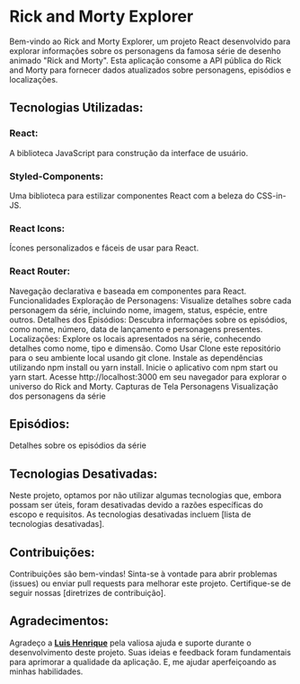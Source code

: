 # Rick and Morty Explorer

Bem-vindo ao Rick and Morty Explorer, um projeto React desenvolvido para explorar informações sobre os personagens da famosa série de desenho animado "Rick and Morty". Esta aplicação consome a API pública do Rick and Morty para fornecer dados atualizados sobre personagens, episódios e localizações.

## Tecnologias Utilizadas:

### React:

A biblioteca JavaScript para construção da interface de usuário.

### Styled-Components:

Uma biblioteca para estilizar componentes React com a beleza do CSS-in-JS.

### React Icons:

Ícones personalizados e fáceis de usar para React.

### React Router:

Navegação declarativa e baseada em componentes para React.
Funcionalidades
Exploração de Personagens: Visualize detalhes sobre cada personagem da série, incluindo nome, imagem, status, espécie, entre outros.
Detalhes dos Episódios: Descubra informações sobre os episódios, como nome, número, data de lançamento e personagens presentes.
Localizações: Explore os locais apresentados na série, conhecendo detalhes como nome, tipo e dimensão.
Como Usar
Clone este repositório para o seu ambiente local usando git clone.
Instale as dependências utilizando npm install ou yarn install.
Inicie o aplicativo com npm start ou yarn start.
Acesse http://localhost:3000 em seu navegador para explorar o universo do Rick and Morty.
Capturas de Tela
Personagens
Visualização dos personagens da série

## Episódios:

Detalhes sobre os episódios da série

## Tecnologias Desativadas:

Neste projeto, optamos por não utilizar algumas tecnologias que, embora possam ser úteis, foram desativadas devido a razões específicas do escopo e requisitos. As tecnologias desativadas incluem [lista de tecnologias desativadas].

## Contribuições:

Contribuições são bem-vindas! Sinta-se à vontade para abrir problemas (issues) ou enviar pull requests para melhorar este projeto. Certifique-se de seguir nossas [diretrizes de contribuição].

## Agradecimentos:

Agradeço a [<b>Luis Henrique</b>](https://github.com/luis-henrique-carvalho) pela valiosa ajuda e suporte durante o desenvolvimento deste projeto. Suas ideias e feedback foram fundamentais para aprimorar a qualidade da aplicação. E, me ajudar aperfeiçoando as minhas habilidades.